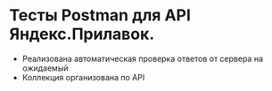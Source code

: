 ﻿# Тесты Postman для API Яндекс.Прилавок.
- Реализована автоматическая проверка ответов от сервера на ожидаемый
- Коллекция организована по API
